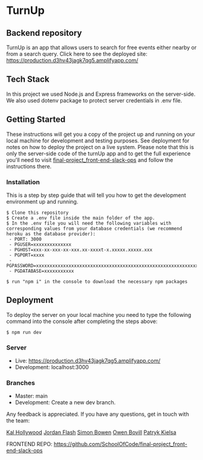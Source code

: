 # TurnUp
## Backend repository

TurnUp is an app that allows users to search for free events either nearby or from a search query. Click here to see the deployed site: https://production.d3hv43jagk7qg5.amplifyapp.com/

## Tech Stack

In this project we used Node.js and Express frameworks on the server-side. We also used dotenv package to protect server credentials in .env file. 

## Getting Started

These instructions will get you a copy of the project up and running on your local machine for development and testing purposes. See deployment for notes on how to deploy the project on a live system. Please note that this is only the server-side code of the turnUp app and to get the full experience you'll need to visit [final-project_front-end-slack-ops](https://github.com/SchoolOfCode/final-project_front-end-slack-ops) and follow the instructions there.

### Installation

This is a step by step guide that will tell you how to get the development environment up and running.

```
$ Clone this repository
$ Create a .env file inside the main folder of the app.
$ In the .env file you will need the following variables with corresponding values from your database credentials (we recommend heroku as the database provider): 
 - PORT: 3000
 - PGUSER=xxxxxxxxxxxxxx
 - PGHOST=xxx-xx-xxx-xx-xxx.xx-xxxxt-x.xxxxx.xxxxx.xxx
 - PGPORT=xxxx
 - PGPASSWORD=xxxxxxxxxxxxxxxxxxxxxxxxxxxxxxxxxxxxxxxxxxxxxxxxxxxxxxxxxxxx
 - PGDATABASE=xxxxxxxxxxx

$ run "npm i" in the console to download the necessary npm packages
```

## Deployment

To deploy the server on your local machine you need to type the following command into the console after completing the steps above:

```
$ npm run dev
```

### Server

* Live: https://production.d3hv43jagk7qg5.amplifyapp.com/
* Development: localhost:3000

### Branches

* Master: main
* Development: <deleted> Create a new dev branch.

Any feedback is appreciated. If you have any questions, get in touch with the team: 

[Kal Hollywood](https://github.com/kalhollywood)
[Jordan Flash](https://github.com/flashjdn)
[Simon Bowen](https://github.com/sibowen535)
[Owen Bovill](https://github.com/OwenB-HamD)
[Patryk Kielsa](https://github.com/MightyKielsa)


FRONTEND REPO: https://github.com/SchoolOfCode/final-project_front-end-slack-ops
